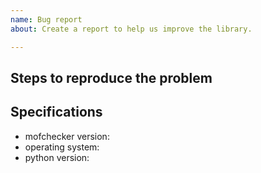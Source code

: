 ```yaml
---
name: Bug report
about: Create a report to help us improve the library.

---
```


## Steps to reproduce the problem

## Specifications

- mofchecker version:
- operating system:
- python version:
